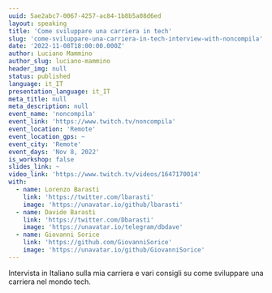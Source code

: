 ```yaml
---
uuid: 5ae2abc7-0067-4257-ac84-1b8b5a08d6ed
layout: speaking
title: 'Come sviluppare una carriera in tech'
slug: 'come-sviluppare-una-carriera-in-tech-interview-with-noncompila'
date: '2022-11-08T18:00:00.000Z'
author: Luciano Mammino
author_slug: luciano-mammino
header_img: null
status: published
language: it_IT
presentation_language: it_IT
meta_title: null
meta_description: null
event_name: 'noncompila'
event_link: 'https://www.twitch.tv/noncompila'
event_location: 'Remote'
event_location_gps: ~
event_city: 'Remote'
event_days: 'Nov 8, 2022'
is_workshop: false
slides_link: ~
video_link: 'https://www.twitch.tv/videos/1647170014'
with:
  - name: Lorenzo Barasti
    link: 'https://twitter.com/lbarasti'
    image: 'https://unavatar.io/github/lbarasti'
  - name: Davide Barasti
    link: 'https://twitter.com/Dbarasti'
    image: 'https://unavatar.io/telegram/dbdave'
  - name: Giovanni Sorice
    link: 'https://github.com/GiovanniSorice'
    image: 'https://unavatar.io/github/GiovanniSorice'
---
```


Intervista in Italiano sulla mia carriera e vari consigli su come sviluppare una carriera nel mondo tech.
